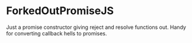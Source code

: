 # ForkedOutPromiseJS
Just a promise constructor giving reject and resolve functions out. Handy for converting callback hells to promises.
